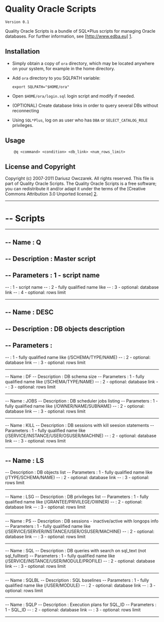 
Quality Oracle Scripts
======================

    Version 0.1

Quality Oracle Scripts is a bundle of SQL*Plus scripts for managing
Oracle databases. For further information, see [http://www.edba.eu] [1].

Installation
------------

  - Simply obtain a copy of ``ora`` directory, which may be located anywhere
  on your system, for example in the home directory.

  - Add ``ora`` directory to you SQLPATH variable:

        export SQLPATH="$HOME/ora"

  - Open ``$HOME/ora/login.sql`` login script and modify if needed.

  - (OPTIONAL) Create database links in order to query several DBs without reconnecting

  - Using ``SQL*Plus``, log on as user who has ``DBA`` or ``SELECT_CATALOG_ROLE``
  privileges.

Usage
-----

        @q <command> <condition> <db_link> <num_rows_limit>

[1]: http://www.edba.eu     "www.edba.eu"

License and Copyright
---------------------

Copyright (c) 2007-2011 Dariusz Owczarek. All rights reserved. 
This file is part of Quality Oracle Scripts. The Quality Oracle Scripts is
a free software; you can redistribute it and/or adapt it under the terms
of the [Creative Commons Attribution 3.0 Unported license] [2].

[2]: http://creativecommons.org/licenses/by/3.0/     "CC BY 3.0"
-- ------------------------------------------------------------------------------------------------
-- Scripts
==========
-- ------------------------------------------------------------------------------------------------
-- Name         : Q
-----------------
-- Description  : Master script
-----------------
-- Parameters   : 1 - script name
-----------------
--              : 1 - script name
--              : 2 - fully qualified name like
--              : 3 - optional: database link
--              : 4 - optional: rows limit
-- ------------------------------------------------------------------------------------------------
-- Name         : DESC
-----------------
-- Description  : DB objects description
-----------------
-- Parameters   :
-----------------
--              : 1 - fully qualified name like (/SCHEMA/TYPE/NAME)
--              : 2 - optional: database link
--              : 3 - optional: rows limit
-- ------------------------------------------------------------------------------------------------
-- Name         : DF
-- Description  : DB schema size
-- Parameters   : 1 - fully qualified name like (/SCHEMA/TYPE/NAME)
--              : 2 - optional: database link
--              : 3 - optional: rows limit
-- ------------------------------------------------------------------------------------------------
-- Name         : JOBS
-- Description  : DB scheduler jobs listing
-- Parameters   : 1 - fully qualified name like (/OWNER/NAME/SUBNAME)
--              : 2 - optional: database link
--              : 3 - optional: rows limit
-- ------------------------------------------------------------------------------------------------
-- Name         : KILL
-- Description  : DB sessions with kill seesion statements
-- Parameters   : 1 - fully qualified name like (/SERVICE/INSTANCE/USER/OSUSER/MACHINE)
--              : 2 - optional: database link
--              : 3 - optional: rows limit
-- ------------------------------------------------------------------------------------------------
-- Name         : LS
-------
-- Description  : DB objects list
-- Parameters   : 1 - fully qualified name like (/TYPE/SCHEMA/NAME)
--              : 2 - optional: database link
--              : 3 - optional: rows limit
-- ------------------------------------------------------------------------------------------------
-- Name         : LSG
-- Description  : DB privileges list
-- Parameters   : 1 - fully qualified name like (/GRANTEE/PRIVILEGE/OWNER)
--              : 2 - optional: database link
--              : 3 - optional: rows limit
-- ------------------------------------------------------------------------------------------------
-- Name         : PS
-- Description  : DB sessions - inactive/active with longops info
-- Parameters   : 1 - fully qualified name like (/SERVICE/SERVER/INSTANCE/USER/OSUSER/MACHINE)
--              : 2 - optional: database link
--              : 3 - optional: rows limit
-- ------------------------------------------------------------------------------------------------
-- Name         : SQL
-- Description  : DB queries with search on sql_text (not sql_fulltext)
-- Parameters   : 1 - fully qualified name like (/SERVICE/INSTANCE/USER/MODULE/PROFILE)
--              : 2 - optional: database link
--              : 3 - optional: rows limit
-- ------------------------------------------------------------------------------------------------
-- Name         : SQLBL
-- Description  : SQL baselines
-- Parameters   : 1 - fully qualified name like (/USER/MODULE)
--              : 2 - optional: database link
--              : 3 - optional: rows limit
-- ------------------------------------------------------------------------------------------------
-- Name         : SQLP
-- Description  : Execution plans for SQL_ID
-- Parameters   : 1 - SQL_ID
--              : 2 - optional: database link
--              : 3 - optional: rows limit
-- ------------------------------------------------------------------------------------------------
